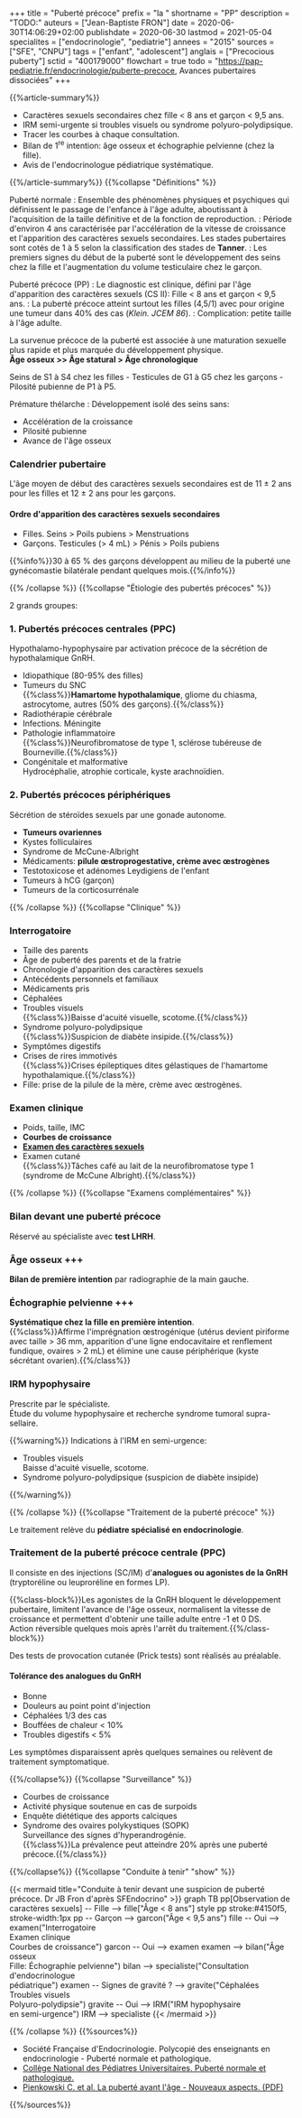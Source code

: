 +++
title = "Puberté précoce"
prefix = "la "
shortname = "PP"
description = "TODO:"
auteurs = ["Jean-Baptiste FRON"]
date = 2020-06-30T14:06:29+02:00
publishdate = 2020-06-30
lastmod = 2021-05-04
specialites = ["endocrinologie", "pediatrie"]
annees = "2015"
sources = ["SFE", "CNPU"]
tags = ["enfant", "adolescent"]
anglais = ["Precocious puberty"]
sctid = "400179000"
flowchart = true
todo = "https://pap-pediatrie.fr/endocrinologie/puberte-precoce, Avances pubertaires dissociées"
+++

{{%article-summary%}}

- Caractères sexuels secondaires chez fille < 8 ans et garçon < 9,5 ans.
- IRM semi-urgente si troubles visuels ou syndrome polyuro-polydipsique.
- Tracer les courbes à chaque consultation.
- Bilan de 1<sup>re</sup> intention: âge osseux et échographie pelvienne (chez la fille).
- Avis de l'endocrinologue pédiatrique systématique.

{{%/article-summary%}}
{{%collapse "Définitions" %}}

Puberté normale
: Ensemble des phénomènes physiques et psychiques qui définissent le passage de l'enfance à l'âge adulte, aboutissant à l'acquisition de la taille définitive et de la fonction de reproduction.
: Période d'environ 4 ans caractérisée par l'accélération de la vitesse de croissance et l'apparition des caractères sexuels secondaires. Les stades pubertaires sont cotés de 1 à 5 selon la classification des stades de **Tanner**.
: Les premiers signes du début de la puberté sont le développement des seins chez la fille et l'augmentation du volume testiculaire chez le garçon.

Puberté précoce (PP)
: Le diagnostic est clinique, défini par l'âge d'apparition des caractères sexuels (CS II): Fille < 8 ans et garçon < 9,5 ans.
: La puberté précoce atteint surtout les filles (4,5/1) avec pour origine une tumeur dans 40% des cas (*Klein. JCEM 86*).
: Complication: petite taille à l'âge adulte.

La survenue précoce de la puberté est associée à une maturation sexuelle plus rapide et plus marquée du développement physique.  
**Âge osseux >> Âge statural > Âge chronologique**

Seins de S1 à S4 chez les filles - Testicules de G1 à G5 chez les garçons - Pilosité pubienne de P1 à P5.

Prémature thélarche
: Développement isolé des seins sans:

- Accélération de la croissance  
- Pilosité pubienne  
- Avance de l'âge osseux

### Calendrier pubertaire

L'âge moyen de début des caractères sexuels secondaires est de 11 ± 2 ans pour les filles et 12 ± 2 ans pour les garçons.

#### Ordre d'apparition des caractères sexuels secondaires

- Filles. Seins > Poils pubiens > Menstruations
- Garçons. Testicules (> 4 mL) > Pénis > Poils pubiens

{{%info%}}30 à 65 % des garçons développent au milieu de la puberté une gynécomastie bilatérale pendant quelques mois.{{%/info%}}

{{% /collapse %}}
{{%collapse "Étiologie des pubertés précoces" %}}

2 grands groupes:

### 1. Pubertés précoces centrales (PPC)

Hypothalamo-hypophysaire par activation précoce de la sécrétion de hypothalamique GnRH.

- Idiopathique (80-95% des filles)
- Tumeurs du SNC  
{{%class%}}**Hamartome hypothalamique**, gliome du chiasma, astrocytome, autres (50% des garçons).{{%/class%}}
- Radiothérapie cérébrale
- Infections. Méningite
- Pathologie inflammatoire  
{{%class%}}Neurofibromatose de type 1, sclérose tubéreuse de Bourneville.{{%/class%}}
- Congénitale et malformative  
Hydrocéphalie, atrophie corticale, kyste arachnoïdien.

### 2. Pubertés précoces périphériques

Sécrétion de stéroïdes sexuels par une gonade autonome.

- **Tumeurs ovariennes**
- Kystes folliculaires
- Syndrome de McCune-Albright
- Médicaments: **pilule œstroprogestative, crème avec œstrogènes**
- Testotoxicose et adénomes Leydigiens de l'enfant
- Tumeurs à hCG (garçon)
- Tumeurs de la corticosurrénale

{{% /collapse %}}
{{%collapse "Clinique" %}}

### Interrogatoire

- Taille des parents
- Âge de puberté des parents et de la fratrie
- Chronologie d'apparition des caractères sexuels
- Antécédents personnels et familiaux
- Médicaments pris
- Céphalées
- Troubles visuels  
{{%class%}}Baisse d'acuité visuelle, scotome.{{%/class%}}
- Syndrome polyuro-polydipsique  
{{%class%}}Suspicion de diabète insipide.{{%/class%}}
- Symptômes digestifs
- Crises de rires immotivés  
{{%class%}}Crises épileptiques dites gélastiques de l'hamartome hypothalamique.{{%/class%}}
- Fille: prise de la pilule de la mère, crème avec œstrogènes.

### Examen clinique

- Poids, taille, IMC
- **Courbes de croissance**
- **[Examen des caractères sexuels](https://wikimedi.ca/index.php?title=ULaval:MED-1230/Puberté_normale_et_anormale#Pubert.C3.A9_normale)**
- Examen cutané  
{{%class%}}Tâches café au lait de la neurofibromatose type 1 (syndrome de McCune Albright).{{%/class%}}

{{% /collapse %}}
{{%collapse "Examens complémentaires" %}}

### Bilan devant une puberté précoce

Réservé au spécialiste avec **test LHRH**.

### Âge osseux +++

**Bilan de première intention** par radiographie de la main gauche.

### Échographie pelvienne +++

**Systématique chez la fille en première intention**.  
{{%class%}}Affirme l'imprégnation œstrogénique (utérus devient piriforme avec taille > 36 mm, apparition d'une ligne endocavitaire et renflement fundique, ovaires > 2 mL) et élimine une cause périphérique (kyste sécrétant ovarien).{{%/class%}}

### IRM hypophysaire

Prescrite par le spécialiste.  
Étude du volume hypophysaire et recherche syndrome tumoral supra-sellaire.

{{%warning%}}
Indications à l'IRM en semi-urgence:

- Troubles visuels  
Baisse d'acuité visuelle, scotome.
- Syndrome polyuro-polydipsique (suspicion de diabète insipide)

{{%/warning%}}

{{% /collapse %}}
{{%collapse "Traitement de la puberté précoce" %}}

Le traitement relève du **pédiatre spécialisé en endocrinologie**.

### Traitement de la puberté précoce centrale (PPC)

Il consiste en des injections (SC/IM) d'**analogues ou agonistes de la GnRH** (tryptoréline ou leuproréline en formes LP).

{{%class-block%}}Les agonistes de la GnRH bloquent le développement pubertaire, limitent l'avance de l'âge osseux, normalisent la vitesse de croissance et permettent d'obtenir une taille adulte entre -1 et 0 DS.  
Action réversible quelques mois après l'arrêt du traitement.{{%/class-block%}}

Des tests de provocation cutanée (Prick tests) sont réalisés au préalable.

#### Tolérance des analogues du GnRH

- Bonne
- Douleurs au point point d'injection
- Céphalées 1/3 des cas
- Bouffées de chaleur < 10%
- Troubles digestifs < 5%

Les symptômes disparaissent après quelques semaines ou relèvent de traitement symptomatique.

{{%/collapse%}}
{{%collapse "Surveillance" %}}

- Courbes de croissance
- Activité physique soutenue en cas de surpoids
- Enquête diététique des apports calciques
- Syndrome des ovaires polykystiques (SOPK)  
Surveillance des signes d'hyperandrogénie.  
{{%class%}}La prévalence peut atteindre 20% après une puberté précoce.{{%/class%}}

{{%/collapse%}}
{{%collapse "Conduite à tenir" "show" %}}

{{< mermaid title="Conduite à tenir devant une suspicion de puberté précoce. Dr JB Fron d'après SFEndocrino" >}}
graph TB
  pp[Observation de caractères sexuels] -- Fille --> fille["Âge &lt; 8 ans"]
  style pp stroke:#4150f5, stroke-width:1px
    pp -- Garçon --> garcon("Âge &lt; 9,5 ans")
      fille -- Oui --> examen("Interrogatoire<br>Examen clinique<br>Courbes de croissance")
      garcon -- Oui --> examen
        examen --> bilan("Âge osseux<br>Fille: Échographie pelvienne")
          bilan --> specialiste("Consultation d'endocrinologue<br>pédiatrique")
        examen -- Signes de gravité ? --> gravite("Céphalées<br>Troubles visuels<br>Polyuro-polydipsie")
          gravite -- Oui -->  IRM("IRM hypophysaire<br>en semi-urgence")
            IRM --> specialiste
{{< /mermaid >}}

{{% /collapse %}}
{{%sources%}}

- Société Française d'Endocrinologie. Polycopié des enseignants en endocrinologie - Puberté normale et pathologique.
- [Collège National des Pédiatres Universitaires. Puberté normale et pathologique.](http://campus.cerimes.fr/media/campus/deploiement/pediatrie/enseignement/puberte_normale/site/html/1.html)
- [Pienkowski C. et al. La puberté avant l'âge - Nouveaux aspects. (PDF)](http://www.medecine.ups-tlse.fr/desc/fichiers/Puberte%20precoce.pdf)

{{%/sources%}}

